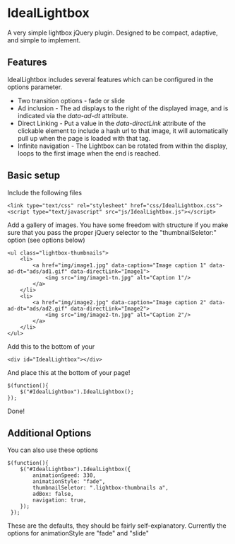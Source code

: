 # IdealLightbox
A very simple lightbox jQuery plugin. Designed to be compact, adaptive, and simple to implement.

## Features
IdealLightbox includes several features which can be configured in the options parameter.

- Two transition options - fade or slide
- Ad inclusion - The ad displays to the right of the displayed image, and is indicated via the *data-ad-dt* attribute.
- Direct Linking - Put a value in the *data-directLink* attribute of the clickable element to include a hash url to that image, it will automatically pull up when the page is loaded with that tag.
- Infinite navigation - The Lightbox can be rotated from within the display, loops to the first image when the end is reached.

## Basic setup
Include the following files

	<link type="text/css" rel="stylesheet" href="css/IdealLightbox.css">
	<script type="text/javascript" src="js/IdealLightbox.js"></script>
	
Add a gallery of images. You have some freedom with structure if you make sure that you pass the proper jQuery selector to the "thumbnailSeletor:" option (see options below)

	<ul class="lightbox-thumbnails">
		<li>
			<a href="img/image1.jpg" data-caption="Image caption 1" data-ad-dt="ads/ad1.gif" data-directLink="Image1">
				<img src="img/image1-tn.jpg" alt="Caption 1"/>
			</a>
		</li>
		<li>
			<a href="img/image2.jpg" data-caption="Image caption 2" data-ad-dt="ads/ad2.gif" data-directLink="Image2">
				<img src="img/image2-tn.jpg" alt="Caption 2"/>
			</a>
		</li>
	</ul>
	
Add this to the bottom of your <body>

	<div id="IdealLightbox"></div>
	
And place this at the bottom of your page!

	$(function(){
	    $("#IdealLightbox").IdealLightbox(); 
	});
	
Done!

## Additional Options

You can also use these options

	$(function(){
		$("#IdealLightbox").IdealLightbox({
			animationSpeed: 330,
			animationStyle: "fade",
			thumbnailSeletor: ".lightbox-thumbnails a",
			adBox: false,
			navigation: true,
		}); 
	 });

 These are the defaults, they should be fairly self-explanatory. 
Currently the options for animationStyle are "fade" and "slide"